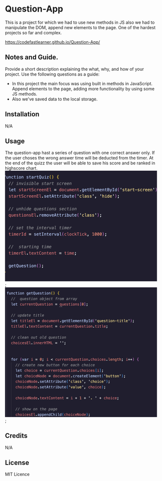 # Question-App

This is a project for which we had to use new methods in JS also we had to manipulate the DOM, append new elements to the page. One of the hardest projects so far and complex.

https://codefastlearner.github.io/Question-App/ 

## Notes and Guide.

Provide a short description explaining the what, why, and how of your project. Use the following questions as a guide:

- In this project the main focus was using built in methods in JavaScript. Append elements to the page, adding more functionality by using some JS methods.
- Also we've saved data to the local storage.

## Installation

N/A

## Usage

The question-app hast a series of question with one correct answer only. If the user choses the wrong answer time will be deducted from the timer.
At the end of the quizz the user will be able to save his score and be ranked in highscore chart.
![alt text](assets/Images/Screenshot%202023-01-24%20at%2013.00.50.png);
![alt text](assets/Images/Screenshot%202023-01-24%20at%2013.02.03.png);

## Credits

N/A

## License

MIT Licence
